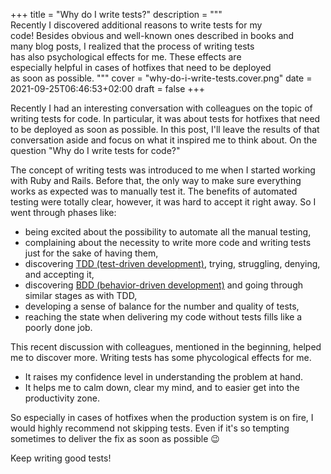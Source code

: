 +++
title = "Why do I write tests?"
description = """\
  Recently I discovered additional reasons to write tests for my \
  code! Besides obvious and well-known ones described in books and \
  many blog posts, I realized that the process of writing tests \
  has also psychological effects for me. These effects are \
  especially helpful in cases of hotfixes that need to be deployed \
  as soon as possible.
  """
cover = "why-do-i-write-tests.cover.png"
date = 2021-09-25T06:46:53+02:00
draft = false
+++

Recently I had an interesting conversation with colleagues on the topic of
writing tests for code. In particular, it was about tests for hotfixes that need
to be deployed as soon as possible. In this post, I'll leave the results of that
conversation aside and focus on what it inspired me to think about. On the
question "Why do I write tests for code?"

<!--more-->

The concept of writing tests was introduced to me when I started working with
Ruby and Rails. Before that, the only way to make sure everything works as
expected was to manually test it. The benefits of automated testing were totally
clear, however, it was hard to accept it right away. So I went through phases
like:

  - being excited about the possibility to automate all the manual testing,
  - complaining about the necessity to write more code and writing tests just
    for the sake of having them,
  - discovering [TDD (test-driven development)][1], trying, struggling, denying,
    and accepting it,
  - discovering [BDD (behavior-driven development)][2] and going through similar
    stages as with TDD,
  - developing a sense of balance for the number and quality of tests,
  - reaching the state when delivering my code without tests fills like a poorly
    done job.

This recent discussion with colleagues, mentioned in the beginning, helped me to
discover more. Writing tests has some phycological effects for me.

  - It raises my confidence level in understanding the problem at hand.
  - It helps me to calm down, clear my mind, and to easier get into the
    productivity zone.

So especially in cases of hotfixes when the production system is on fire, I
would highly recommend not skipping tests. Even if it's so tempting sometimes to
deliver the fix as soon as possible :wink:

Keep writing good tests!


[1]: https://en.wikipedia.org/wiki/Test-driven_development
[2]: https://en.wikipedia.org/wiki/Behavior-driven_development
